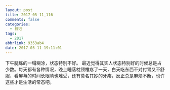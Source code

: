 ```yaml
---
layout: post
title: 2017-05-11_116
comments: false
categories:
  - 日记
tags:
  - 2017
abbrlink: 9353ab4
date: 2017-05-11 19:11:01
---
```


  下午腿练的一塌糊涂，状态特别不好。
  最近觉得其实人状态特别好的时候总是占少数。每天都有各种情况，晚上睡落枕颈椎疼了一天，白天吃东西不对付胃又不舒服，看屏幕的时间长眼睛也难受，还有莫名其妙的牙疼，反正总是麻烦不断，也许这些才是生活的常态吧。
